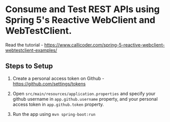 # Consume and Test REST APIs using Spring 5's Reactive WebClient and WebTestClient.

Read the tutorial - https://www.callicoder.com/spring-5-reactive-webclient-webtestclient-examples/

## Steps to Setup

1. Create a personal access token on Github - https://github.com/settings/tokens

2. Open `src/main/resources/application.properties` and specify your github username in `app.github.username` property, and your personal access token in `app.github.token` property.

3. Run the app using `mvn spring-boot:run`